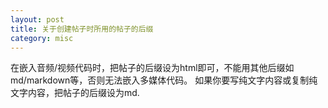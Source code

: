 ```yaml
---
layout: post
title: 关于创建帖子时所用的帖子的后缀
category: misc
---
```

在嵌入音频/视频代码时，把帖子的后缀设为html即可，不能用其他后缀如md/markdown等，否则无法嵌入多媒体代码。 如果你要写纯文字内容或复制纯文字内容，把帖子的后缀设为md.
